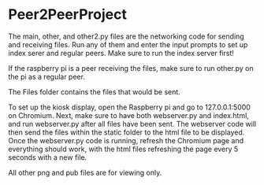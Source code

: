 # Peer2PeerProject

The main, other, and other2.py files are the networking code for sending and receiving files. Run any of them and enter the input prompts to set up index serer and
regular peers. Make sure to run the index server first!

If the raspberry pi is a peer receiving the files, make sure to run other.py on the pi as a regular peer.

The Files folder contains the files that would be sent.

To set up the kiosk display, open the Raspberry pi and go to 127.0.0.1:5000 on Chromium. Next, make sure to have both webserver.py and index.html, and run webserver.py
after all files have been sent. The webserver code will then send the files within the static folder to the html file to be displayed. Once the webserver.py code is
running, refresh the Chromium page and everything should work, with the html files refreshing the page every 5 seconds with a new file.

All other png and pub files are for viewing only.
